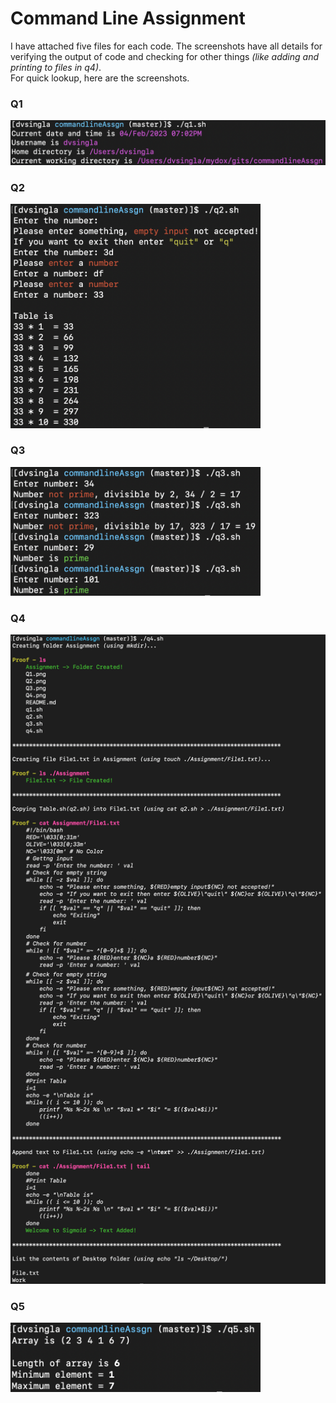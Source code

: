 # Command Line Assignment

I have attached five files for each code. The screenshots have all details for verifying the output of code and checking for other things *(like adding and printing to files in q4)*.<br>
For quick lookup, here are the screenshots. 

### Q1
<img src="https://github.com/ds-cr/commandLineAssgn/blob/master/photos/Q1.png" alt="Q1" width = "600">

### Q2
<img src="https://github.com/ds-cr/commandLineAssgn/blob/master/photos/Q2.png" alt="Q2" width = "400">

### Q3
<img src="https://github.com/ds-cr/commandLineAssgn/blob/master/photos/Q3.png" alt="Q3" width = "400">

### Q4
<img src="https://github.com/ds-cr/commandLineAssgn/blob/master/photos/Q4.png" alt="Q4" width = "800">

### Q5
<img src="https://github.com/ds-cr/commandLineAssgn/blob/master/photos/Q5.png" alt="Q5" width = "400">
